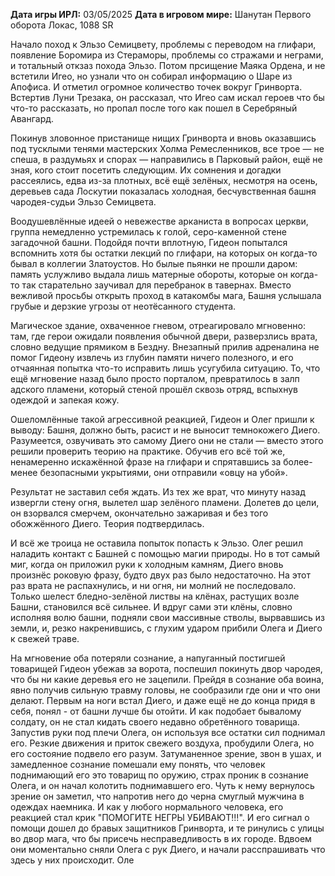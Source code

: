 **Дата игры ИРЛ:** 03/05/2025
**Дата в игровом мире:** Шанутан Первого оборота Локас, 1088 SR

Начало поход к Эльзо Семицвету, проблемы с переводом на глифари, появление Боромира из Стераморы, проблемы со стражами и неграми, и тотальный откзаз похода Эльзо.
Потом прсищение Маяка Ордена, и не встетили Игео, но узнали что он собирал информацию о Шаре из Апофиса. И отметил огромное количество точек вокруг Гринворта.
Встертив Луни Трезака, он рассказал, что Игео сам искал героев что бы что-то рассказать, но пропал после того как пошел в Серебряный Авангард.


Покинув зловонное пристанище нищих Гринворта и вновь оказавшись под тусклыми тенями мастерских Холма Ремесленников, все трое — не спеша, в раздумьях и спорах — направились в Парковый район, ещё не зная, кого стоит посетить следующим. Их сомнения и догадки рассеялись, едва из-за плотных, всё ещё зелёных, несмотря на осень, деревьев сада Лоскутии показалась холодная, бесчувственная башня чародея-судьи Эльзо Семицвета.

Воодушевлённые идеей о невежестве арканиста в вопросах церкви, группа немедленно устремилась к голой, серо-каменной стене загадочной башни. Подойдя почти вплотную, Гидеон попытался вспомнить хотя бы остатки лекций по глифари, на которых он когда-то бывал в коллегии Златоустов. Но былые пьянки не прошли даром: память услужливо выдала лишь матерные обороты, которые он когда-то так старательно заучивал для перебранок в тавернах. Вместо вежливой просьбы открыть проход в катакомбы мага, Башня услышала грубые и дерзкие угрозы от неотёсанного студента.

Магическое здание, охваченное гневом, отреагировало мгновенно: там, где герои ожидали появления обычной двери, разверзлись врата, словно ведущие прямиком в Бездну. Внезапный прилив адреналина не помог Гидеону извлечь из глубин памяти ничего полезного, и его отчаянная попытка что-то исправить лишь усугубила ситуацию. То, что ещё мгновение назад было просто порталом, превратилось в залп адского пламени, который стеной прошёл сквозь отряд, вспыхнув одеждой и запекая кожу.

Ошеломлённые такой агрессивной реакцией, Гидеон и Олег пришли к выводу: Башня, должно быть, расист и не выносит темнокожего Диего. Разумеется, озвучивать это самому Диего они не стали — вместо этого решили проверить теорию на практике. Обучив его всё той же, ненамеренно искажённой фразе на глифари и спрятавшись за более-менее безопасными укрытиями, они отправили «овцу на убой».

Результат не заставил себя ждать. Из тех же врат, что минуту назад извергли стену огня, вылетел шар зелёного пламени. Долетев до цели, он взорвался смерчем, окончательно зажаривая и без того обожжённого Диего. Теория подтвердилась.

И всё же троица не оставила попыток попасть к Эльзо. Олег решил наладить контакт с Башней с помощью магии природы. Но в тот самый миг, когда он приложил руки к холодным камням, Диего вновь произнёс роковую фразу, будто двух раз было недостаточно. На этот раз врата не распахнулись, и ни огня, ни молний не последовало. Только шелест бледно-зелёной листвы на клёнах, растущих возле Башни, становился всё сильнее. И вдруг сами эти клёны, словно исполняя волю башни, подняли свои массивные стволы, вырвавшись из земли, и, резко накренившись, с глухим ударом прибили Олега и Диего к свежей траве.


На мгновение оба потеряли сознание, а напуганный постигшей товарищей Гидеон убежав за ворота, поспешил покинуть двор чародея, что бы ни какие деревья его не зацепили. Прейдя в сознание оба воина, явно получив сильную травму головы, не сообразили где они и что они делают. Первым на ноги встал Диего, и даже ещё не до конца придя в себя, понял - от башни лучше бы отойти. И как подобает бывалому солдату, он не стал кидать своего недавно обретённого товарища. Запустив руки под плечи Олега, он используя все остатки сил поднимал его. Резкие движения и приток свежего воздуха, пробудили Олега, но его состояние подвело его разум. Затуманенное зрение, звон в ушах, и замедленное сознание помешали ему понять, что человек поднимающий его это товарищ по оружию, страх проник в сознание Олега, и он начал колотить поднимавшего его. Чуть к нему вернулось зрение он заметил, что напротив него до черна смуглый мужчина в одеждах наемника. И как у любого нормального человека, его реакцией стал крик "ПОМОГИТЕ НЕГРЫ УБИВАЮТ!!!". И его сигнал о помощи дошел до бравых защитников Гринворта, и те ринулись с улицы во двор мага, что бы присечь несправедливость в их городе. Вдвоем они моментально сняли Олега с рук Диего, и начали расспрашивать что здесь у них происходит. Оле 
